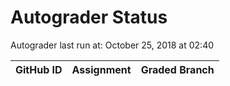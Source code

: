 # Autograder Status
Autograder last run at: October 25, 2018 at 02:40

| GitHub ID | Assignment | Graded Branch |
|-----------|------------|---------------|

